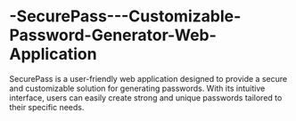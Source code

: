 # -SecurePass---Customizable-Password-Generator-Web-Application
SecurePass is a user-friendly web application designed to provide a secure and customizable solution for generating passwords. With its intuitive interface, users can easily create strong and unique passwords tailored to their specific needs.
